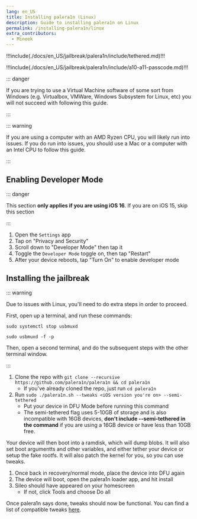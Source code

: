 ```yaml
---
lang: en_US
title: Installing palera1n (Linux)
description: Guide to installing palera1n on Linux
permalink: /installing-palera1n/linux
extra_contributors:
  - Mineek
---
```


!!!include(./docs/en_US/jailbreak/palera1n/include/tethered.md)!!!

!!!include(./docs/en_US/jailbreak/palera1n/include/a10-a11-passcode.md)!!!

::: danger

If you are trying to use a Virtual Machine software of some sort from Windows (e.g. Virtualbox, VMWare, Windows Subsystem for Linux, etc) you will not succeed with following this guide.

:::

::: warning

If you are using a computer with an AMD Ryzen CPU, you will likely run into issues. If you do run into issues, you should use a Mac or a computer with an Intel CPU to follow this guide.

:::

## Enabling Developer Mode

::: danger

This section **only applies if you are using iOS 16**. If you are on iOS 15, skip this section

:::

1. Open the `Settings` app
1. Tap on "Privacy and Security"
1. Scroll down to "Developer Mode" then tap it
1. Toggle the `Developer Mode` toggle on, then tap "Restart"
1. After your device reboots, tap "Turn On" to enable developer mode

## Installing the jailbreak

::: warning

Due to issues with Linux, you'll need to do extra steps in order to proceed.

First, open up a terminal, and run these commands:

`sudo systemctl stop usbmuxd`

`sudo usbmuxd -f -p`

Then, open a second terminal, and do the subsequent steps with the other terminal window.

:::

1. Clone the repo with `git clone --recursive https://github.com/palera1n/palera1n && cd palera1n`
    - If you've already cloned the repo, just run `cd palera1n`
1. Run `sudo ./palera1n.sh --tweaks <iOS version you're on> --semi-tethered`
    - Put your device in DFU Mode before running this command
    - The semi-tethered flag uses 5-10GB of storage and is also incompatible with 16GB devices, **don't include --semi-tethered in the command** if you are using a 16GB device or have less than 10GB free.

Your device will then boot into a ramdisk, which will dump blobs. It will also set boot argumentts and other variables, and either tether your device or setup the fake rootfs. It will also patch the kernel for you, so you can use tweaks.

1. Once back in recovery/normal mode, place the device into DFU again
1. The device will boot, open the palera1n loader app, and hit install
1. Sileo should have appeared on your homescreen
    - If not, click Tools and choose Do all

Once palera1n says done, tweaks should now be functional. You can find a list of compatible tweaks [here](https://github.com/itsnebulalol/ios15-tweaks).